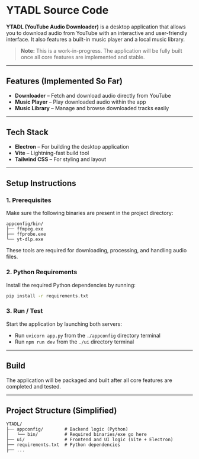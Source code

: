 # YTADL Source Code

**YTADL (YouTube Audio Downloader)** is a desktop application that allows you to download audio from YouTube with an interactive and user-friendly interface. It also features a built-in music player and a local music library.

> **Note:** This is a work-in-progress. The application will be fully built once all core features are implemented and stable.

---

## Features (Implemented So Far)

- **Downloader** – Fetch and download audio directly from YouTube  
- **Music Player** – Play downloaded audio within the app  
- **Music Library** – Manage and browse downloaded tracks easily  

---

## Tech Stack

- **Electron** – For building the desktop application  
- **Vite** – Lightning-fast build tool  
- **Tailwind CSS** – For styling and layout  

---

## Setup Instructions

### 1. Prerequisites

Make sure the following binaries are present in the project directory:

```
appconfig/bin/
├── ffmpeg.exe
├── ffprobe.exe
└── yt-dlp.exe
```

These tools are required for downloading, processing, and handling audio files.

### 2. Python Requirements

Install the required Python dependencies by running:

```bash
pip install -r requirements.txt
```

### 3. Run / Test

Start the application by launching both servers:  
- Run `uvicorn app.py` from the `./appconfig` directory terminal  
- Run `npm run dev` from the `./ui` directory terminal

---

## Build

The application will be packaged and built after all core features are completed and tested.

---

## Project Structure (Simplified)

```
YTADL/
├── appconfig/        # Backend logic (Python)
│   └── bin/          # Required binaries/exe go here
├── ui/               # Frontend and UI logic (Vite + Electron)
├── requirements.txt  # Python dependencies
├── ...
```
